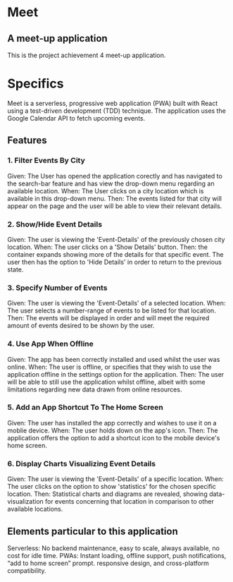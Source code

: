 # Meet
## A meet-up application
This is the project achievement 4 meet-up application.
# Specifics
Meet is a serverless, progressive web application (PWA) built with React using a test-driven development (TDD) technique. The application uses the Google Calendar API to fetch upcoming events.

## Features
### 1. Filter Events By City
Given: The User has opened the application corectly and has navigated to the search-bar feature and has view the drop-down menu regarding an available location.
When: The User clicks on a city location which is available in this drop-down menu.
Then: The events listed for that city will appear on the page and the user will be able to view their relevant details. 

### 2. Show/Hide Event Details
Given: The user is viewing the 'Event-Details' of the previously chosen city location.
When: The user clicks on a 'Show Details' button. 
Then: the container expands showing more of the details for that specific event. The user then has the option to 'Hide Details' in order to return to the previous state.

### 3. Specify Number of Events
Given: The user is viewing the 'Event-Details' of a selected location.
When: The user selects a number-range of events to be listed for that location.
Then: The events will be displayed in order and will meet the required amount of events desired to be shown by the user.

### 4. Use App When Offline
Given: The app has been correctly installed and used whilst the user was online.
When: The user is offline, or specifies that they wish to use the application offline in the settings option for the application.
Then: The user will be able to still use the application whilst offline, albeit with some limitations regarding new data drawn from online resources.

### 5. Add an App Shortcut To The Home Screen
Given: The user has installed the app correctly and wishes to use it on a moblie device.
When: The user holds down on the app's icon.
Then: The application offers the option to add a shortcut icon to the mobile device's home screen.

### 6. Display Charts Visualizing Event Details
Given: The user is viewing the 'Event-Details' of a specific location.
When: The user clicks on the option to show 'statistics' for the chosen specific location.
Then: Statistical charts and diagrams are revealed, showing data-visualization for events concerning that location in comparison to other available locations.


## Elements particular to this application
Serverless: No backend maintenance, easy to scale, always available, no cost for idle time.
PWAs: Instant loading, offline support, push notifications, “add to home screen” prompt.
responsive design, and cross-platform compatibility.
